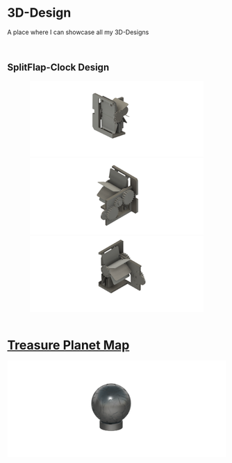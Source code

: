 <h1>3D-Design</h1>
<p>A place where I can showcase all my 3D-Designs</p>

<br>

## SplitFlap-Clock Design

<div align="center">
    <img src='Splitflap-Clock/main.png' alt='Main View' width="400" />
    <img src='Splitflap-Clock/side.png' alt='Side View' width="400" />
    <img src='Splitflap-Clock/back.png' alt='Back View' width="400" />
</div>
<br>

<h1><a href='https://www.youtube.com/watch?v=yltXUt26NT4&t=2s'>Treasure Planet Map </a></h1>

<div align='center'>
    <img src='Treasure-Planet/orb.png' alt='Main View' />
</div>

    
